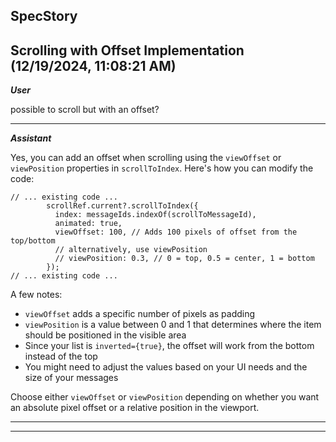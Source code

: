 ## SpecStory

## Scrolling with Offset Implementation (12/19/2024, 11:08:21 AM)

_**User**_

possible to scroll but with an offset?

---

_**Assistant**_

Yes, you can add an offset when scrolling using the `viewOffset` or `viewPosition` properties in `scrollToIndex`. Here's how you can modify the code:

```typescript:features/conversation/conversation-messages-list.tsx
// ... existing code ...
        scrollRef.current?.scrollToIndex({
          index: messageIds.indexOf(scrollToMessageId),
          animated: true,
          viewOffset: 100, // Adds 100 pixels of offset from the top/bottom
          // alternatively, use viewPosition
          // viewPosition: 0.3, // 0 = top, 0.5 = center, 1 = bottom
        });
// ... existing code ...
```

A few notes:
- `viewOffset` adds a specific number of pixels as padding
- `viewPosition` is a value between 0 and 1 that determines where the item should be positioned in the visible area
- Since your list is `inverted={true}`, the offset will work from the bottom instead of the top
- You might need to adjust the values based on your UI needs and the size of your messages

Choose either `viewOffset` or `viewPosition` depending on whether you want an absolute pixel offset or a relative position in the viewport.

---



---


